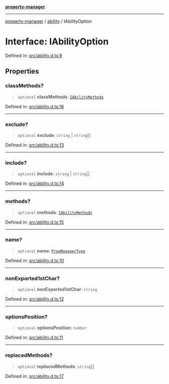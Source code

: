 [**property-manager**](../../README.md)

***

[property-manager](../../modules.md) / [ability](../README.md) / IAbilityOption

# Interface: IAbilityOption

Defined in: [src/ability.d.ts:9](https://github.com/snowyu/property-manager.js/blob/0a26f8ac8272cf662455db6a79ab5298188a6840/src/ability.d.ts#L9)

## Properties

### classMethods?

> `optional` **classMethods**: [`IAbilityMethods`](IAbilityMethods.md)

Defined in: [src/ability.d.ts:16](https://github.com/snowyu/property-manager.js/blob/0a26f8ac8272cf662455db6a79ab5298188a6840/src/ability.d.ts#L16)

***

### exclude?

> `optional` **exclude**: `string` \| `string`[]

Defined in: [src/ability.d.ts:13](https://github.com/snowyu/property-manager.js/blob/0a26f8ac8272cf662455db6a79ab5298188a6840/src/ability.d.ts#L13)

***

### include?

> `optional` **include**: `string` \| `string`[]

Defined in: [src/ability.d.ts:14](https://github.com/snowyu/property-manager.js/blob/0a26f8ac8272cf662455db6a79ab5298188a6840/src/ability.d.ts#L14)

***

### methods?

> `optional` **methods**: [`IAbilityMethods`](IAbilityMethods.md)

Defined in: [src/ability.d.ts:15](https://github.com/snowyu/property-manager.js/blob/0a26f8ac8272cf662455db6a79ab5298188a6840/src/ability.d.ts#L15)

***

### name?

> `optional` **name**: [`PropManagerType`](../type-aliases/PropManagerType.md)

Defined in: [src/ability.d.ts:10](https://github.com/snowyu/property-manager.js/blob/0a26f8ac8272cf662455db6a79ab5298188a6840/src/ability.d.ts#L10)

***

### nonExported1stChar?

> `optional` **nonExported1stChar**: `string`

Defined in: [src/ability.d.ts:12](https://github.com/snowyu/property-manager.js/blob/0a26f8ac8272cf662455db6a79ab5298188a6840/src/ability.d.ts#L12)

***

### optionsPosition?

> `optional` **optionsPosition**: `number`

Defined in: [src/ability.d.ts:11](https://github.com/snowyu/property-manager.js/blob/0a26f8ac8272cf662455db6a79ab5298188a6840/src/ability.d.ts#L11)

***

### replacedMethods?

> `optional` **replacedMethods**: `string`[]

Defined in: [src/ability.d.ts:17](https://github.com/snowyu/property-manager.js/blob/0a26f8ac8272cf662455db6a79ab5298188a6840/src/ability.d.ts#L17)

